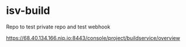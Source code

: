 # isv-build

Repo to test private repo and test webhook

https://68.40.134.166.nip.io:8443/console/project/buildservice/overview

